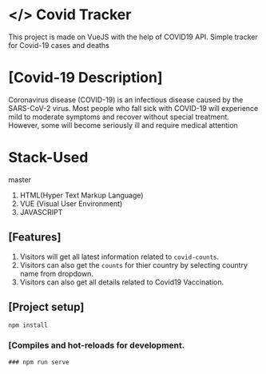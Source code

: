 # </> Covid Tracker
This project is made on VueJS with the help of COVID19 API.
Simple tracker for Covid-19 cases and deaths
# [Covid-19 Description]

Coronavirus disease (COVID-19) is an infectious disease caused by the SARS-CoV-2 virus.
Most people who fall sick with COVID-19 will experience mild to moderate symptoms and recover without special treatment. However, some will become seriously ill and require medical attention

# Stack-Used
 master
1. HTML(Hyper Text Markup Language)
2. VUE (Visual User Environment)
3. JAVASCRIPT

## [Features]
1. Visitors will get all latest information related to `covid-counts`.
2. Visitors can also get the `counts` for thier country by selecting country name from dropdown.
3. Visitors can also get all details related to Covid19 Vaccination.

## [Project setup]
```
npm install
```

### [Compiles and hot-reloads for development.

```
### npm run serve


```



